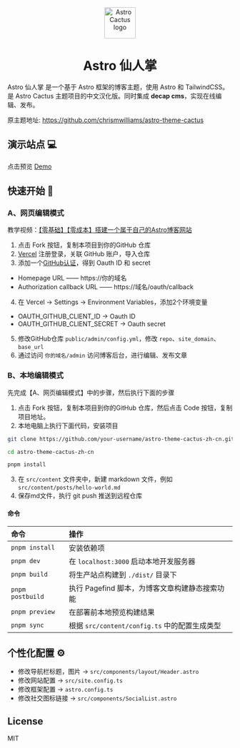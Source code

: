 <div align="center">
  <img alt="Astro Cactus logo" src="https://github.com/chrismwilliams/astro-theme-cactus/assets/12715988/85aa0d3c-ef6a-44e2-954d-ef035b4f4315" width="70" />
</div>
<h1 align="center">
  Astro 仙人掌
</h1>

Astro 仙人掌 是一个基于 Astro 框架的博客主题，使用 Astro 和 TailwindCSS。是 Astro Cactus 主题项目的中文汉化版。同时集成 **decap cms**，实现在线编辑、发布。

原主题地址: https://github.com/chrismwilliams/astro-theme-cactus

## 演示站点 💻

点击预览 [Demo](https://demo.343700.xyz/)

## 快速开始 🚀

### A、网页编辑模式

教学视频：[【零基础】【零成本】搭建一个属于自己的Astro博客网站](https://www.bilibili.com/video/BV18eCpYcEAk)

1. 点击 Fork 按钮，复制本项目到你的GitHub 仓库
2. [Vercel](vercel.com) 注册登录，关联 GitHub 账户，导入仓库
3. 添加一个[GitHub认证](https://github.com/settings/applications/new)，得到 Oauth ID 和 secret
  - Homepage URL —— https://你的域名
  - Authorization callback URL —— https://域名/oauth/callback
4. 在 Vercel -> Settings -> Environment Variables，添加2个环境变量
  - OAUTH_GITHUB_CLIENT_ID ->  Oauth ID
  - OAUTH_GITHUB_CLIENT_SECRET ->  Oauth secret
5. 修改GitHub仓库 `public/admin/config.yml`，修改 `repo`、`site_domain`、`base_url`
6. 通过访问 `你的域名/admin` 访问博客后台，进行编辑、发布文章



### B、本地编辑模式

先完成【A、网页编辑模式】中的步骤，然后执行下面的步骤

1. 点击 Fork 按钮，复制本项目到你的GitHub 仓库，然后点击 Code 按钮，复制项目地址。
2. 本地电脑上执行下面代码，安装项目
```bash
git clone https://github.com/your-username/astro-theme-cactus-zh-cn.git

cd astro-theme-cactus-zh-cn

pnpm install
```
3. 在 `src/content` 文件夹中，新建 markdown 文件，例如 `src/content/posts/hello-world.md`
4. 保存md文件，执行 git push 推送到远程仓库

#### 命令

| 命令             | 操作                                                         |
| :--------------- | :------------------------------------------------------------- |
| `pnpm install`   | 安装依赖项                                                   |
| `pnpm dev`       | 在 `localhost:3000` 启动本地开发服务器                       |
| `pnpm build`     | 将生产站点构建到 `./dist/` 目录下                             |
| `pnpm postbuild` | 执行 Pagefind 脚本，为博客文章构建静态搜索功能                |
| `pnpm preview`   | 在部署前本地预览构建结果                                       |
| `pnpm sync`      | 根据 `src/content/config.ts` 中的配置生成类型                 |

## 个性化配置 ⚙

- 修改导航栏标题，图片 -> `src/components/layout/Header.astro`
- 修改网站配置 -> `src/site.config.ts`
- 修改框架配置 -> `astro.config.ts`
- 修改社交图标链接 -> `src/components/SocialList.astro`


## License

MIT
